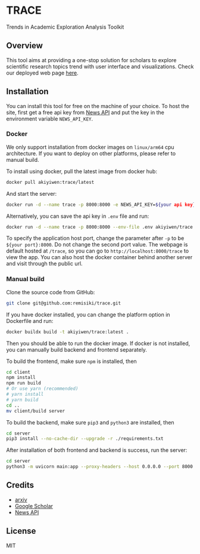 # TRACE

Trends in Academic Exploration Analysis Toolkit

## Overview

This tool aims at providing a one-stop solution for scholars to explore scientific research topics trend with user interface and visualizations. Check our deployed web page [here](https://mirai.remisiki.com/trace/).

## Installation

You can install this tool for free on the machine of your choice. To host the site, first get a free api key from [News API](https://newsapi.org/) and put the key in the environment variable `NEWS_API_KEY`.

### Docker

We only support installation from docker images on `linux/arm64` cpu architecture. If you want to deploy on other platforms, please refer to manual build.

To install using docker, pull the latest image from docker hub:

```bash
docker pull akiyiwen:trace/latest
```

And start the server:

```bash
docker run -d --name trace -p 8000:8000 -e NEWS_API_KEY=${your api key} akiyiwen/trace:latest
```

Alternatively, you can save the api key in `.env` file and run:

```bash
docker run -d --name trace -p 8000:8000 --env-file .env akiyiwen/trace:latest
```

To specify the application host port, change the parameter after `-p` to be `${your port}:8000`. Do not change the second port value. The webpage is default hosted at `/trace`, so you can go to `http://localhost:8000/trace` to view the app. You can also host the docker container behind another server and visit through the public url.

### Manual build

Clone the source code from GitHub:

```bash
git clone git@github.com:remisiki/trace.git
```

If you have docker installed, you can change the platform option in Dockerfile and run:

```bash
docker buildx build -t akiyiwen/trace:latest .
```

Then you should be able to run the docker image. If docker is not installed, you can manually build backend and frontend separately.

To build the frontend, make sure `npm` is installed, then

```bash
cd client
npm install
npm run build
# Or use yarn (recommended)
# yarn install
# yarn build
cd ..
mv client/build server
```

To build the backend, make sure `pip3` and `python3` are installed, then

```bash
cd server
pip3 install --no-cache-dir --upgrade -r ./requirements.txt
```

After installation of both frontend and backend is success, run the server:

```bash
cd server
python3 -m uvicorn main:app --proxy-headers --host 0.0.0.0 --port 8000
```

## Credits

- [arxiv](https://arxiv.org/)
- [Google Scholar](https://scholar.google.com/)
- [News API](https://newsapi.org/)

## License

MIT
